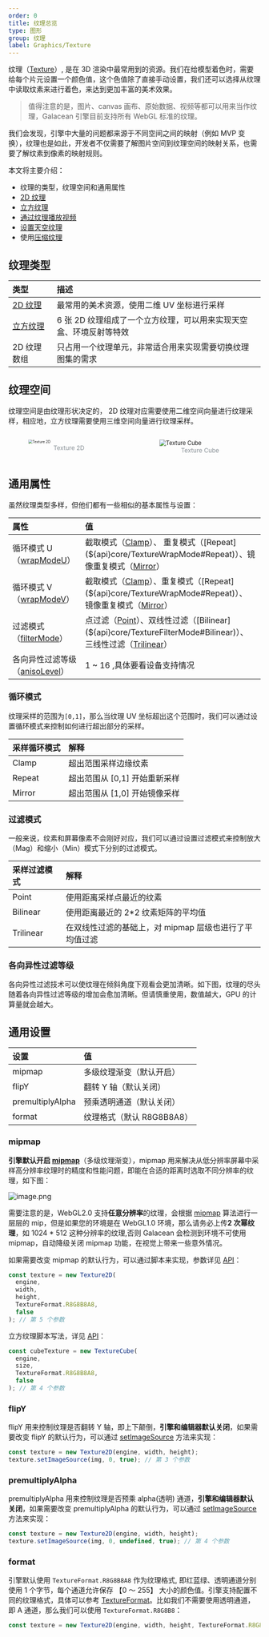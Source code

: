```yaml
---
order: 0
title: 纹理总览
type: 图形
group: 纹理
label: Graphics/Texture
---
```


纹理（[Texture](${api}core/Texture)）, 是在 3D 渲染中最常用到的资源。我们在给模型着色时，需要给每个片元设置一个颜色值，这个色值除了直接手动设置，我们还可以选择从纹理中读取纹素来进行着色，来达到更加丰富的美术效果。

> 值得注意的是，图片、canvas 画布、原始数据、视频等都可以用来当作纹理，Galacean 引擎目前支持所有 WebGL 标准的纹理。

我们会发现，引擎中大量的问题都来源于不同空间之间的映射（例如 MVP 变换），纹理也是如此，开发者不仅需要了解图片空间到纹理空间的映射关系，也需要了解纹素到像素的映射规则。

本文将主要介绍：

- 纹理的类型，纹理空间和通用属性
- [2D 纹理](${docs}graphics-texture-2d)
- [立方纹理](${docs}graphics-texture-cube)
- [通过纹理播放视频](${docs}graphics-texture-2d)
- [设置天空纹理](${docs}graphics-background-sky)
- 使用[压缩纹理](${docs}graphics-texture-compression)

## 纹理类型

| 类型                                     | 描述                                                               |
| :--------------------------------------- | :----------------------------------------------------------------- |
| [2D 纹理](${docs}graphics-texture-2d)    | 最常用的美术资源，使用二维 UV 坐标进行采样                         |
| [立方纹理](${docs}graphics-texture-cube) | 6 张 2D 纹理组成了一个立方纹理，可以用来实现天空盒、环境反射等特效 |
| 2D 纹理数组                              | 只占用一个纹理单元，非常适合用来实现需要切换纹理图集的需求         |

## 纹理空间

纹理空间是由纹理形状决定的， 2D 纹理对应需要使用二维空间向量进行纹理采样，相应地，立方纹理需要使用三维空间向量进行纹理采样。

<div style="display: flex; gap: 20px;">
  <figure style="flex:1;">
  <img alt="Texture 2D" src="https://mdn.alipayobjects.com/huamei_yo47yq/afts/img/A*lQ29R7W1ufsAAAAAAAAAAAAADhuCAQ/original" style="zoom:50%;" >
  <figcaption style="text-align:center; color: #889096;font-size:12px">Texture 2D</figcaption>
	</figure>
  <figure style="flex:1;">
    <img alt="Texture Cube" src="https://gw.alipayobjects.com/mdn/rms_d27172/afts/img/A*X752S5pQSB0AAAAAAAAAAAAAARQnAQ" style="zoom:80%;">
    <figcaption style="text-align:center; color: #889096;font-size:12px">Texture Cube</figcaption>
  </figure>
</div>

## 通用属性

虽然纹理类型多样，但他们都有一些相似的基本属性与设置：

| 属性                                                            | 值                                                                                                                                                                                         |
| :-------------------------------------------------------------- | :----------------------------------------------------------------------------------------------------------------------------------------------------------------------------------------- |
| 循环模式 U（[wrapModeU](${api}core/Texture#wrapModeU)）         | 截取模式（[Clamp](${api}core/TextureWrapMode#Clamp)）、 重复模式（[Repeat](${api}core/TextureWrapMode#Repeat)）、镜像重复模式（[Mirror](${api}core/TextureWrapMode#Mirror)）               |
| 循环模式 V（[wrapModeV](${api}core/Texture#wrapModeV)）         | 截取模式（[Clamp](${api}core/TextureWrapMode#Clamp)）、重复模式（[Repeat](${api}core/TextureWrapMode#Repeat)）、 镜像重复模式（[Mirror](${api}core/TextureWrapMode#Mirror)）               |
| 过滤模式（[filterMode](${api}core/Texture#filterMode)）         | 点过滤（[Point](${api}core/TextureFilterMode#Point)）、双线性过滤（[Bilinear](${api}core/TextureFilterMode#Bilinear)）、 三线性过滤（[Trilinear](${api}core/TextureFilterMode#Trilinear)） |
| 各向异性过滤等级（[anisoLevel](${api}core/Texture#anisoLevel)） | 1 ~ 16 ,具体要看设备支持情况                                                                                                                                                               |

### 循环模式

纹理采样的范围为`[0,1]`，那么当纹理 UV 坐标超出这个范围时，我们可以通过设置循环模式来控制如何进行超出部分的采样。

| 采样循环模式 | 解释                          |
| :----------- | :---------------------------- |
| Clamp        | 超出范围采样边缘纹素          |
| Repeat       | 超出范围从 [0,1] 开始重新采样 |
| Mirror       | 超出范围从 [1,0] 开始镜像采样 |

<playground src="wrap-mode.ts"></playground>

### 过滤模式

一般来说，纹素和屏幕像素不会刚好对应，我们可以通过设置过滤模式来控制放大（Mag）和缩小（Min）模式下分别的过滤模式。

| 采样过滤模式 | 解释                                                   |
| :----------- | :----------------------------------------------------- |
| Point        | 使用距离采样点最近的纹素                               |
| Bilinear     | 使用距离最近的 2\*2 纹素矩阵的平均值                   |
| Trilinear    | 在双线性过滤的基础上，对 mipmap 层级也进行了平均值过滤 |

<playground src="filter-mode.ts"></playground>

### 各向异性过滤等级

各向异性过滤技术可以使纹理在倾斜角度下观看会更加清晰。如下图，纹理的尽头随着各向异性过滤等级的增加会愈加清晰。但请慎重使用，数值越大，GPU 的计算量就会越大。

<playground src="texture-aniso.ts"></playground>

## 通用设置

| 设置             | 值                        |
| :--------------- | :------------------------ |
| mipmap           | 多级纹理渐变（默认开启）  |
| flipY            | 翻转 Y 轴（默认关闭）     |
| premultiplyAlpha | 预乘透明通道（默认关闭）  |
| format           | 纹理格式（默认 R8G8B8A8） |

### mipmap

**引擎默认开启 [mipmap](${api}core/Texture#generateMipmaps)**（多级纹理渐变），mipmap 用来解决从低分辨率屏幕中采样高分辨率纹理时的精度和性能问题，即能在合适的距离时选取不同分辨率的纹理，如下图：

![image.png](https://gw.alipayobjects.com/mdn/rms_d27172/afts/img/A*mTBvTJ7Czt4AAAAAAAAAAAAAARQnAQ)

需要注意的是，WebGL2.0 支持**任意分辨率**的纹理，会根据 [mipmap](http://download.nvidia.com/developer/Papers/2005/NP2_Mipmapping/NP2_Mipmap_Creation.pdf) 算法进行一层层的 mip，但是如果您的环境是在 WebGL1.0 环境，那么请务必上传**2 次幂纹理**，如 1024 \* 512 这种分辨率的纹理,否则 Galacean 会检测到环境不可使用 mipmap，自动降级关闭 mipmap 功能，在视觉上带来一些意外情况。

如果需要改变 mipmap 的默认行为，可以通过脚本来实现，参数详见 [API](${api}core/Texture2D#constructor)：

```typescript
const texture = new Texture2D(
  engine,
  width,
  height,
  TextureFormat.R8G8B8A8,
  false
); // 第 5 个参数
```

立方纹理脚本写法，详见 [API](${api}core/TextureCube#constructor)：

```typescript
const cubeTexture = new TextureCube(
  engine,
  size,
  TextureFormat.R8G8B8A8,
  false
); // 第 4 个参数
```

<playground src="texture-mipmap.ts"></playground>

### flipY

flipY 用来控制纹理是否翻转 Y 轴，即上下颠倒，**引擎和编辑器默认关闭**，如果需要改变 flipY 的默认行为，可以通过 [setImageSource](${api}core/Texture2D#setImageSource) 方法来实现：

```typescript
const texture = new Texture2D(engine, width, height);
texture.setImageSource(img, 0, true); // 第 3 个参数
```

### premultiplyAlpha

premultiplyAlpha 用来控制纹理是否预乘 alpha(透明) 通道，**引擎和编辑器默认关闭**，如果需要改变 premultiplyAlpha 的默认行为，可以通过 [setImageSource](${api}core/Texture2D#setImageSource) 方法来实现：

```typescript
const texture = new Texture2D(engine, width, height);
texture.setImageSource(img, 0, undefined, true); // 第 4 个参数
```

### format

引擎默认使用 `TextureFormat.R8G8B8A8` 作为纹理格式, 即红蓝绿、透明通道分别使用 1 个字节，每个通道允许保存 【0 ～ 255】 大小的颜色值。引擎支持配置不同的纹理格式，具体可以参考 [TextureFormat](${api}core/TextureFormat)。比如我们不需要使用透明通道，即 A 通道，那么我们可以使用 `TextureFormat.R8G8B8`：

```typescript
const texture = new Texture2D(engine, width, height, TextureFormat.R8G8B8);
```
